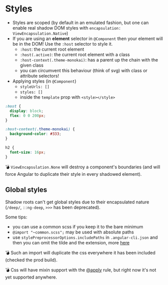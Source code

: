 # Styles

- Styles are scoped (by default in an emulated fashion, but one can enable real shadow DOM styles with `encapsulation: ViewEncapsulation.Native`)
- If you are using an **element** selector in `@Component` then your element will be in the DOM! Use the `:host` selector to style it.
  - `:host`: the current root element
  - `:host(.active)`: the current root element with a class
  - `:host-context(.theme-monokai)`: has a parent up the chain with the given class
  - you can circumvent this behaviour (think of svg) with class or attribute selectors!
- Applying styles (in `@Component`)
  - `styleUrls: []`
  - `styles: []`
  - inside the `template` prop with `<style></style>`

```scss
:host {
  display: block;
  flex: 0 0 200px;
}

:host-context(.theme-monokai) {
  background-color: #333;
}

h2 {
  font-size: 16px;
}

```

:bomb: `ViewEncapsulation.None` will destroy a component's boundaries (and will force Angular to duplicate their style in every shadowed element).


## Global styles

Shadow roots can't get global styles due to their encapsulated nature (`/deep/`, `::ng-deep`, `>>>` has been deprecated).

Some tips:

- you can use a common scss if you keep it to the bare minimum
- `@import "~common.scss";` may be used with absolute paths
- use `stylePreprocessorOptions.includePaths` in `.angular-cli.json` and then you can omit the tilde and the extension, more [here](https://github.com/angular/angular-cli/wiki/stories-global-styles)

:bomb: Such an import will duplicate the css everywhere it has been included (checked the prod build).

:bomb: Css will have mixin support with the [@apply](https://tabatkins.github.io/specs/css-apply-rule/) rule, but right now it's not yet supported anywhere.
